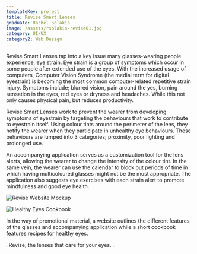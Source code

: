 ```yaml
---
templateKey: project
title: Revise Smart Lenses
graduate: Rachel Solakis
image: /assets/rsolakis-revise01.jpg
category: UI/UX
category2: Web Design
---
```

Revise Smart Lenses tap into a key issue many glasses-wearing people experience, eye strain. Eye strain is a group of symptoms which occur in some people after extended use of the eyes. With the increased usage of computers, Computer Vision Syndrome (the medial term for digital eyestrain) is becoming the most common computer-related repetitive strain injury. Symptoms include; blurred vision, pain around the yes, burning sensation in the eyes, red eyes or dryness and headaches. While this not only causes physical pain, but reduces productivity.

Revise Smart Lenses work to prevent the wearer from developing symptoms of eyestrain by targeting the behaviours that work to contribute to eyestrain itself. Using colour tints around the perimeter of the lens, they notify the wearer when they participate in unhealthy eye behaviours. These behaviours are lumped into 3 categories; proximity, poor lighting and prolonged use. 

An accompanying application serves as a customization tool for the lens alerts, allowing the wearer to change the intensity of the colour tint. In the same vein, the wearer can use the calendar to block out periods of time in which having multicoloured glasses might not be the most appropriate. The application also suggests eye exercises with each strain alert to promote mindfulness and good eye health.

![Revise Website Mockup](/assets/rsolakis-revise02.jpg)

![Healthy Eyes Cookbook](/assets/rsolakis-revise-03.jpg)

In the way of promotional material, a website outlines the different features of the glasses and accompanying application while a short cookbook features recipes for healthy eyes. 

_Revise, the lenses that care for your eyes. _
